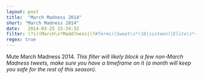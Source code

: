```yaml
---
layout: post
title:  "March Madness 2014"
short: "March Madness 2014"
date:   2014-03-25 15:34:32
filter: (?i)(March\s*Madd?ness|(?#Terms)(Sweet\s*(16|sixteen)|Elite\s*(8|eight)|Final\s*(4|four))|(?#Teams)(Gators|Bruins|Dayton|Flyers|Stanford|Cardinal|Cavaliers|Michigan\s*State|Spartans|Iowa\s*State|Cyclones|Huskies|Wildcats|Aztecs|Baylor|Bears|Badgers|Wildcats|Louisville|Cardinals|Wolverines)|(?#Basketball Terms)(Freethrow|Shot\s*Clock|Rebound))
regex: true
---
```


Mute March Madness 2014. _This filter will likely block a few non-March Madness tweets, make sure you have a timeframe on it (a month will keep you safe for the rest of this season)._
